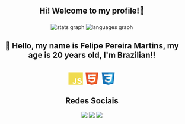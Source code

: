 ### <h2 align="center"> Hi! Welcome to my profile!👋</h2>

###

<div align="center">
  <img src="https://github-readme-stats.vercel.app/api?hide_title=false&hide_rank=false&show_icons=true&include_all_commits=true&count_private=true&disable_animations=false&theme=dark&locale=en&hide_border=false&username=Felipe-Pereira-Martins" height="150" alt="stats graph"/>
  <img src="https://github-readme-stats.vercel.app/api/top-langs?locale=en&hide_title=false&layout=compact&card_width=320&langs_count=5&theme=dark&hide_border=false&username=Felipe-Pereira-Martins" height="150" alt="languages graph"/>
</div>

###  <h2 align="center">💬 Hello, my name is Felipe Pereira Martins, my age is 20 years old, I'm Brazilian!!</h2>

<div align="center" ><br>
  <img align="center" alt="Felipe-Js" height="35" width="40" src="https://raw.githubusercontent.com/devicons/devicon/master/icons/javascript/javascript-plain.svg">
  <img align="center" alt="Felipe-HTML" height="35" width="40" src="https://raw.githubusercontent.com/devicons/devicon/master/icons/html5/html5-original.svg">
  <img align="center" alt="Felipe-CSS" height="35" width="40" src="https://raw.githubusercontent.com/devicons/devicon/master/icons/css3/css3-original.svg">
 </div>
  
  ###
   <h2 align="center"> Redes Sociais </h2>
 
<div align="center"> 
  <a href="https://instagram.com/felip.mzin" target="_blank"><img src="https://img.shields.io/badge/-Instagram-%23E4405F?style=for-the-badge&logo=instagram&logoColor=white" target="_blank" height="35"></a>
  <a href = "mailto:martinsfelipe2013@gmail.com"><img src="https://img.shields.io/badge/-Gmail-%23333?style=for-the-badge&logo=gmail&logoColor=white" target="_blank" height="35"></a>
  <a href="https://www.linkedin.com/in/felipe-pereira-martins/" target="_blank"><img src="https://img.shields.io/badge/-LinkedIn-%230077B5?style=for-the-badge&logo=linkedin&logoColor=white" target="_blank"height="35"></a> 
